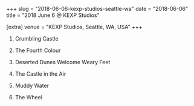 +++
slug = "2018-06-06-kexp-studios-seattle-wa"
date = "2018-06-06"
title = "2018 June 6 @ KEXP Studios"

[extra]
venue = "KEXP Studios, Seattle, WA, USA"
+++

 1. Crumbling Castle

 2. The Fourth Colour

 3. Deserted Dunes Welcome Weary Feet

 4. The Castle in the Air

 5. Muddy Water

 6. The Wheel


